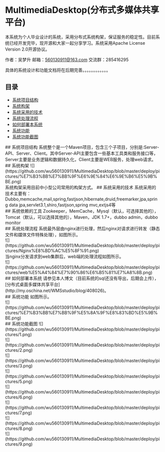 # MultimediaDesktop(分布式多媒体共享平台)
本系统为个人毕业设计的系统，采用分布式系统构架，保证服务的稳定性。目前系统已经开发完毕，现开源和大家一起分享学习。系统采用Apache License Version 2.0开源协议。<br>

作者：吴梦升
邮箱：560130911@163.com
交流群：285416295

具体的系统设计和功能文档将在后期完善。。。。。。。。。。。。

## <a name="index"/>目录
* [系统项目结构](#h1)
* [系统构架](#h2)
* [系统采用的技术](#h3)
* [系统处理流程](#h4)
* [如何部署本系统](#h5)
* [系统功能](#h6)
* [系统功能截图](#h7)

<a name="h1"/>
## 系统项目结构
系统整个是一个Maven项目，包含三个子项目，分别是:Server-API、Server、Client。其中Server-API主要包含一些基本工具类和服务接口等，Server主要是业务逻辑和数据持久化，Client主要是WEB服务，处理web请求。

<a name="h2"/>
## 系统构架
![](https://github.com/wu560130911/MultimediaDesktop/blob/master/deploy/pictures/%E7%B3%BB%E7%BB%9F%E6%9E%84%E6%9E%B6%E5%9B%BE.png)
<br>
系统构架采用目前中小型公司常用的构架方式。

<a name="h3"/>
## 系统采用的技术
系统采用的技术主要有：Dubbo,memcache,mail,spring,fastjson,hibernate,druid,freemarker,jpa,spring data jpa,servlet3.1,shiro,fastjson,spring mvc,extjs4等<br>
## 系统依赖的工具
Zookeeper，MemCache，Mysql（默认，可选择其他的），Tomcat（默认，可以选择其他的），Maven，JDK 1.7+，dubbo admin，dubbo monitor
<br>
<a name="h4"/>
## 系统处理流程
系统最外层由nginx进行处理，然后nginx对请求进行转发（静态文件和媒体文件特殊处理），如图所示。<br>
![](https://github.com/wu560130911/MultimediaDesktop/blob/master/deploy/pictures/Nginx%E8%BD%AC%E5%8F%91.png)<br>
当nginx分发请求到web集群后，web端的处理流程如图所示。<br>
![](https://github.com/wu560130911/MultimediaDesktop/blob/master/deploy/pictures/web%E5%A4%84%E7%90%86%E6%B5%81%E7%A8%8B.png)<br>
<a name="h5"/>
## 如何部署本系统
请参见本人博文（目前系统的sql还没有导出，后期会上传），[分布式桌面多媒体共享平台](http://my.oschina.net/WMSstudio/blog/408026)。<br>
<a name="h6"/>
## 系统功能
如图所示。<br>
![](https://github.com/wu560130911/MultimediaDesktop/blob/master/deploy/pictures/%E7%B3%BB%E7%BB%9F%E5%8A%9F%E8%83%BD%E5%9B%BE.png)<br>

<a name="h7"/>
## 系统功能截图
![](https://github.com/wu560130911/MultimediaDesktop/blob/master/deploy/pictures/1.png)<br>
![](https://github.com/wu560130911/MultimediaDesktop/blob/master/deploy/pictures/2.png)<br>
![](https://github.com/wu560130911/MultimediaDesktop/blob/master/deploy/pictures/3.png)<br>
![](https://github.com/wu560130911/MultimediaDesktop/blob/master/deploy/pictures/5.png)<br>
![](https://github.com/wu560130911/MultimediaDesktop/blob/master/deploy/pictures/6.png)<br>
![](https://github.com/wu560130911/MultimediaDesktop/blob/master/deploy/pictures/7.png)<br>
![](https://github.com/wu560130911/MultimediaDesktop/blob/master/deploy/pictures/8.png)<br>
![](https://github.com/wu560130911/MultimediaDesktop/blob/master/deploy/pictures/9.png)<br>




